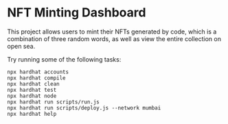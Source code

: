 # NFT Minting Dashboard

This project allows users to mint their NFTs generated by code, which is a combination of three random words, as well as view the entire collection on open sea. 

Try running some of the following tasks:

```shell
npx hardhat accounts
npx hardhat compile
npx hardhat clean
npx hardhat test
npx hardhat node
npx hardhat run scripts/run.js 
npx hardhat run scripts/deploy.js --network mumbai 
npx hardhat help
```
